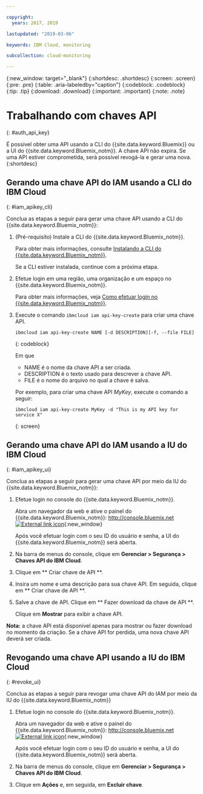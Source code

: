 ```yaml
---

copyright:
  years: 2017, 2019

lastupdated: "2019-03-06"

keywords: IBM Cloud, monitoring

subcollection: cloud-monitoring

---
```


{:new_window: target="_blank"}
{:shortdesc: .shortdesc}
{:screen: .screen}
{:pre: .pre}
{:table: .aria-labeledby="caption"}
{:codeblock: .codeblock}
{:tip: .tip}
{:download: .download}
{:important: .important}
{:note: .note}


# Trabalhando com chaves API
{: #auth_api_key}

É possível obter uma API usando a CLI do {{site.data.keyword.Bluemix}} ou a UI do {{site.data.keyword.Bluemix_notm}}. A chave API não expira. Se uma API estiver comprometida, será possível revogá-la e gerar uma nova.
{:shortdesc}

## Gerando uma chave API do IAM usando a CLI do IBM Cloud
{: #iam_apikey_cli}

Conclua as etapas a seguir para gerar uma chave API usando a CLI do {{site.data.keyword.Bluemix_notm}}:

1. (Pré-requisito) Instale a CLI do {{site.data.keyword.Bluemix_notm}}.

   Para obter mais informações, consulte [Instalando a CLI do {{site.data.keyword.Bluemix_notm}}](/docs/services/cloud-monitoring/qa?topic=cloud-monitoring-cli_qa#cli_qa).
   
   Se a CLI estiver instalada, continue com a próxima etapa.
	
2. Efetue login em uma região, uma organização e um espaço no {{site.data.keyword.Bluemix_notm}}. 

    Para obter mais informações, veja [Como efetuar login no {{site.data.keyword.Bluemix_notm}}](/docs/services/cloud-monitoring/qa?topic=cloud-monitoring-cli_qa#login).
 
3. Execute o comando `ibmcloud iam api-key-create` para criar uma chave API.

    ```
    ibmcloud iam api-key-create NAME [-d DESCRIPTION][-f, --file FILE]
	```
	{: codeblock} 
	
	Em que
	
	* NAME é o nome da chave API a ser criada.
	* DESCRIPTION é o texto usado para descrever a chave API.
	* FILE é o nome do arquivo no qual a chave é salva.
	
    Por exemplo, para criar uma chave API *MyKey*, execute o comando a seguir:
	
	```
	ibmcloud iam api-key-create MyKey -d "This is my API key for service X" 
	```
	{: screen}
	
	
	
	
## Gerando uma chave API do IAM usando a IU do IBM Cloud
{: #iam_apikey_ui}

Conclua as etapas a seguir para gerar uma chave API por meio da IU do {{site.data.keyword.Bluemix_notm}}:

1. Efetue login no console do {{site.data.keyword.Bluemix_notm}}.

    Abra um navegador da web e ative o painel do {{site.data.keyword.Bluemix_notm}}: [http://console.bluemix.net ![External link icon](../../../icons/launch-glyph.svg "External link icon")](http://bluemix.net){:new_window}
	
	Após você efetuar login com o seu ID do usuário e senha, a UI do {{site.data.keyword.Bluemix_notm}} será aberta.

2. Na barra de menus do console, clique em **Gerenciar > Segurança > Chaves API do IBM Cloud**.

3. Clique em  ** Criar chave de API **.

4. Insira um nome e uma descrição para sua chave API. Em seguida, clique em  ** Criar chave de API **.

5. Salve a chave de API. Clique em  ** Fazer download da chave de API **.

    Clique em **Mostrar** para exibir a chave API.  

**Nota:** a chave API está disponível apenas para mostrar ou fazer download no momento da criação. Se a chave API for perdida, uma nova chave API deverá ser criada.  


	
## Revogando uma chave API usando a IU do IBM Cloud
{: #revoke_ui}
	
Conclua as etapas a seguir para revogar uma chave API do IAM por meio da IU do {{site.data.keyword.Bluemix_notm}}

1. Efetue login no console do {{site.data.keyword.Bluemix_notm}}.

    Abra um navegador da web e ative o painel do {{site.data.keyword.Bluemix_notm}}: [http://console.bluemix.net ![External link icon](../../../icons/launch-glyph.svg "External link icon")](http://bluemix.net){:new_window}
	
	Após você efetuar login com o seu ID do usuário e senha, a UI do {{site.data.keyword.Bluemix_notm}} será aberta.

2. Na barra de menus do console, clique em **Gerenciar > Segurança > Chaves API do IBM Cloud**.

3. Clique em **Ações** e, em seguida, em **Excluir chave**.





	

	
	
	
	
	
	
